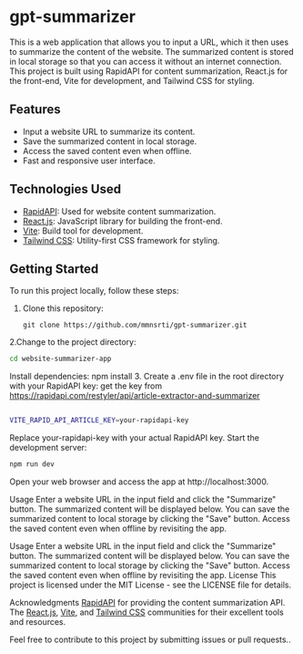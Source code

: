 # gpt-summarizer

This is a web application that allows you to input a URL, which it then uses to summarize the content of the website. The summarized content is stored in local storage so that you can access it without an internet connection. This project is built using RapidAPI for content summarization, React.js for the front-end, Vite for development, and Tailwind CSS for styling.

## Features

- Input a website URL to summarize its content.
- Save the summarized content in local storage.
- Access the saved content even when offline.
- Fast and responsive user interface.

## Technologies Used

- [RapidAPI](https://rapidapi.com/): Used for website content summarization.
- [React.js](https://reactjs.org/): JavaScript library for building the front-end.
- [Vite](https://vitejs.dev/): Build tool for development.
- [Tailwind CSS](https://tailwindcss.com/): Utility-first CSS framework for styling.

## Getting Started

To run this project locally, follow these steps:

1. Clone this repository:

   ```shell
   git clone https://github.com/mmnsrti/gpt-summarizer.git
2.Change to the project directory:

```bash
cd website-summarizer-app
```
Install dependencies:
npm install
3.
Create a .env file in the root directory with your RapidAPI key: 
get the key from https://rapidapi.com/restyler/api/article-extractor-and-summarizer

```bash

VITE_RAPID_API_ARTICLE_KEY=your-rapidapi-key
```

Replace your-rapidapi-key with your actual RapidAPI key.
Start the development server:
```bash
npm run dev
```
Open your web browser and access the app at http://localhost:3000.

Usage
Enter a website URL in the input field and click the "Summarize" button.
The summarized content will be displayed below.
You can save the summarized content to local storage by clicking the "Save" button.
Access the saved content even when offline by revisiting the app.

Usage
Enter a website URL in the input field and click the "Summarize" button.
The summarized content will be displayed below.
You can save the summarized content to local storage by clicking the "Save" button.
Access the saved content even when offline by revisiting the app.
License
This project is licensed under the MIT License - see the LICENSE file for details.

Acknowledgments
[RapidAPI](https://rapidapi.com/) for providing the content summarization API.
The [React.js](https://reactjs.org/), [Vite](https://vitejs.dev/), and [Tailwind CSS](https://tailwindcss.com/) communities for their excellent tools and resources.


Feel free to contribute to this project by submitting issues or pull requests..





